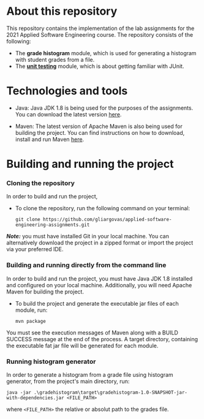 # About this repository

This repository contains the implementation of the lab assignments for the 2021 Applied Software Engineering course. The repository consists of the following:

* The **grade histogram** module, which is used for generating a histogram with student grades from a file.
* The **[unit testing](unittesting/README.md)** module, which is about getting familiar with JUnit.

# Technologies and tools

* Java: Java JDK 1.8 is being used for the purposes of the assignments. You can download the latest version [here](https://www.oracle.com/java/technologies/javase/javase-jdk8-downloads.html).

* Maven: The latest version of Apache Maven is also being used for building the project. You can find instructions on how to download, install and run Maven [here](https://maven.apache.org/).


# Building and running the project

### Cloning the repository
In order to build and run the project, 

* To clone the repository, run the following command on your terminal: 

    `git clone https://github.com/gliargovas/applied-software-engineering-assignments.git`

***Note:*** you must have installed Git in your local machine. You can alternatively download the project in a zipped format or import the project via your preferred IDE.

### Building and running directly from the command line

In order to build and run the project, you must have Java JDK 1.8 installed and configured on your local machine. Additionally, you will need Apache Maven for building the project.

* To build the project and generate the executable jar files of each module, run:

    `mvn package` 

You must see the execution messages of Maven along with a BUILD SUCCESS message at the end of the process.
A target directory, containing the executable fat jar file will be generated for each module.

### Running histogram generator
 
In order to generate a histogram from a grade file using histogram generator, from the project's main directory, run:

    java -jar .\gradehistogram\target\gradehistogram-1.0-SNAPSHOT-jar-with-dependencies.jar <FILE_PATH>

where `<FILE_PATH>` the relative or absolut path to the grades file.
